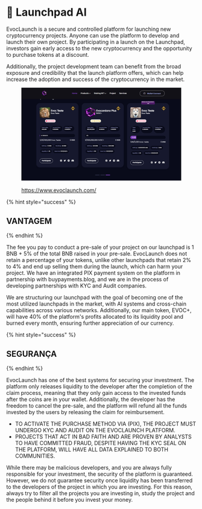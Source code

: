 # 🚀 Launchpad AI

EvocLaunch is a secure and controlled platform for launching new cryptocurrency projects. Anyone can use the platform to develop and launch their own project. By participating in a launch on the Launchpad, investors gain early access to the new cryptocurrency and the opportunity to purchase tokens at a discount.&#x20;

Additionally, the project development team can benefit from the broad exposure and credibility that the launch platform offers, which can help increase the adoption and success of the cryptocurrency in the market.

<figure><img src="../../.gitbook/assets/evocplus.jpg" alt=""><figcaption><p><a href="https://www.evoclaunch.com/">https://www.evoclaunch.com/</a></p></figcaption></figure>

{% hint style="success" %}
## VANTAGEM
{% endhint %}

The fee you pay to conduct a pre-sale of your project on our launchpad is 1 BNB + 5% of the total BNB raised in your pre-sale. EvocLaunch does not retain a percentage of your tokens, unlike other launchpads that retain 2% to 4% and end up selling them during the launch, which can harm your project. We have an integrated PIX payment system on the platform in partnership with buypayments.blog, and we are in the process of developing partnerships with KYC and Audit companies.

We are structuring our launchpad with the goal of becoming one of the most utilized launchpads in the market, with AI systems and cross-chain capabilities across various networks. Additionally, our main token, EVOC+, will have 40% of the platform's profits allocated to its liquidity pool and burned every month, ensuring further appreciation of our currency.

{% hint style="success" %}
## SEGURANÇA
{% endhint %}

EvocLaunch has one of the best systems for securing your investment. The platform only releases liquidity to the developer after the completion of the claim process, meaning that they only gain access to the invested funds after the coins are in your wallet. Additionally, the developer has the freedom to cancel the pre-sale, and the platform will refund all the funds invested by the users by releasing the claim for reimbursement.

* TO ACTIVATE THE PURCHASE METHOD VIA (PIX), THE PROJECT MUST UNDERGO KYC AND AUDIT ON THE EVOCLAUNCH PLATFORM.
* PROJECTS THAT ACT IN BAD FAITH AND ARE PROVEN BY ANALYSTS TO HAVE COMMITTED FRAUD, DESPITE HAVING THE KYC SEAL ON THE PLATFORM, WILL HAVE ALL DATA EXPLAINED TO BOTH COMMUNITIES.

While there may be malicious developers, and you are always fully responsible for your investment, the security of the platform is guaranteed. However, we do not guarantee security once liquidity has been transferred to the developers of the project in which you are investing. For this reason, always try to filter all the projects you are investing in, study the project and the people behind it before you invest your money.

